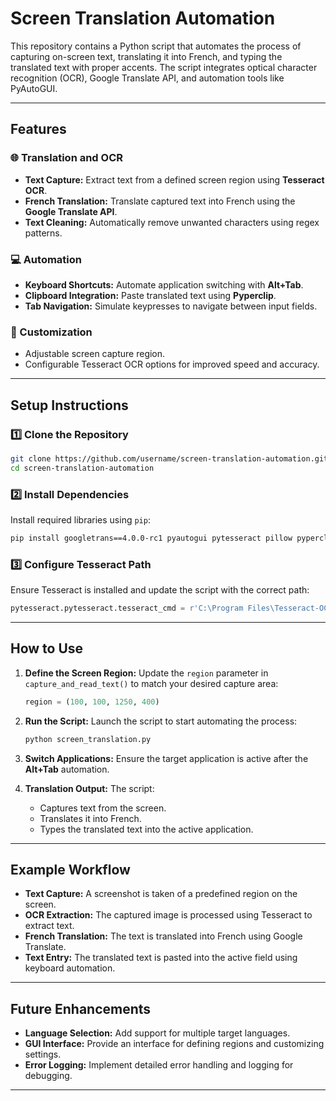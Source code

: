 # Screen Translation Automation

This repository contains a Python script that automates the process of capturing on-screen text, translating it into French, and typing the translated text with proper accents. The script integrates optical character recognition (OCR), Google Translate API, and automation tools like PyAutoGUI.

---

## Features

### 🌐 Translation and OCR
- **Text Capture:** Extract text from a defined screen region using **Tesseract OCR**.
- **French Translation:** Translate captured text into French using the **Google Translate API**.
- **Text Cleaning:** Automatically remove unwanted characters using regex patterns.

### 💻 Automation
- **Keyboard Shortcuts:** Automate application switching with **Alt+Tab**.
- **Clipboard Integration:** Paste translated text using **Pyperclip**.
- **Tab Navigation:** Simulate keypresses to navigate between input fields.

### 🔧 Customization
- Adjustable screen capture region.
- Configurable Tesseract OCR options for improved speed and accuracy.

---

## Setup Instructions

### 1️⃣ Clone the Repository
```bash
git clone https://github.com/username/screen-translation-automation.git
cd screen-translation-automation
```

### 2️⃣ Install Dependencies
Install required libraries using `pip`:
```bash
pip install googletrans==4.0.0-rc1 pyautogui pytesseract pillow pyperclip
```

### 3️⃣ Configure Tesseract Path
Ensure Tesseract is installed and update the script with the correct path:
```python
pytesseract.pytesseract.tesseract_cmd = r'C:\Program Files\Tesseract-OCR\tesseract.exe'
```

---

## How to Use

1. **Define the Screen Region:**
   Update the `region` parameter in `capture_and_read_text()` to match your desired capture area:
   ```python
   region = (100, 100, 1250, 400)
   ```

2. **Run the Script:**
   Launch the script to start automating the process:
   ```bash
   python screen_translation.py
   ```

3. **Switch Applications:**
   Ensure the target application is active after the **Alt+Tab** automation.

4. **Translation Output:**
   The script:
   - Captures text from the screen.
   - Translates it into French.
   - Types the translated text into the active application.

---

## Example Workflow

- **Text Capture:** A screenshot is taken of a predefined region on the screen.
- **OCR Extraction:** The captured image is processed using Tesseract to extract text.
- **French Translation:** The text is translated into French using Google Translate.
- **Text Entry:** The translated text is pasted into the active field using keyboard automation.

---

## Future Enhancements
- **Language Selection:** Add support for multiple target languages.
- **GUI Interface:** Provide an interface for defining regions and customizing settings.
- **Error Logging:** Implement detailed error handling and logging for debugging.

---
